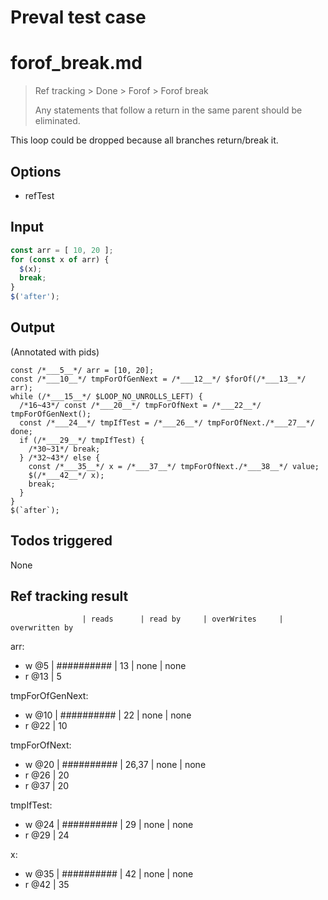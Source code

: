 # Preval test case

# forof_break.md

> Ref tracking > Done > Forof > Forof break
>
> Any statements that follow a return in the same parent should be eliminated.

This loop could be dropped because all branches return/break it.

## Options

- refTest

## Input

`````js filename=intro
const arr = [ 10, 20 ];
for (const x of arr) {
  $(x);
  break;
}
$('after');
`````


## Output

(Annotated with pids)

`````filename=intro
const /*___5__*/ arr = [10, 20];
const /*___10__*/ tmpForOfGenNext = /*___12__*/ $forOf(/*___13__*/ arr);
while (/*___15__*/ $LOOP_NO_UNROLLS_LEFT) {
  /*16~43*/ const /*___20__*/ tmpForOfNext = /*___22__*/ tmpForOfGenNext();
  const /*___24__*/ tmpIfTest = /*___26__*/ tmpForOfNext./*___27__*/ done;
  if (/*___29__*/ tmpIfTest) {
    /*30~31*/ break;
  } /*32~43*/ else {
    const /*___35__*/ x = /*___37__*/ tmpForOfNext./*___38__*/ value;
    $(/*___42__*/ x);
    break;
  }
}
$(`after`);
`````


## Todos triggered


None


## Ref tracking result


                    | reads      | read by     | overWrites     | overwritten by
arr:
  - w @5       | ########## | 13          | none           | none
  - r @13      | 5

tmpForOfGenNext:
  - w @10           | ########## | 22          | none           | none
  - r @22           | 10

tmpForOfNext:
  - w @20           | ########## | 26,37       | none           | none
  - r @26           | 20
  - r @37           | 20

tmpIfTest:
  - w @24           | ########## | 29          | none           | none
  - r @29           | 24

x:
  - w @35           | ########## | 42          | none           | none
  - r @42           | 35
